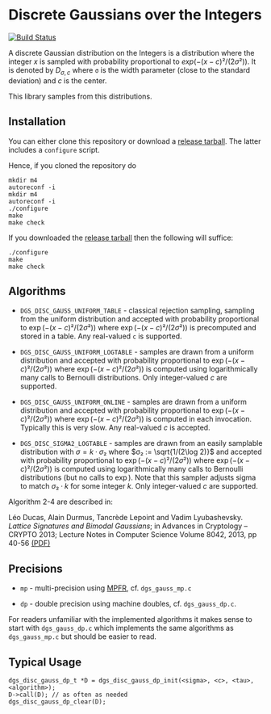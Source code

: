 # Discrete Gaussians over the Integers #

[![Build Status](https://drone.io/bitbucket.org/malb/dgs/status.png)](https://drone.io/bitbucket.org/malb/dgs/latest)

A discrete Gaussian distribution on the Integers is a distribution where the
integer $x$ is sampled with probability proportional to $exp(-(x-c)²/(2σ²))$.
It is denoted by $D_{σ,c}$ where `σ` is the width parameter (close to the
standard deviation) and $c$ is the center.

This library samples from this distributions.

## Installation ##

You can either clone this repository or download a
[release tarball](https://drone.io/bitbucket.org/malb/dgs/files). The latter
includes a `configure` script.

Hence, if you cloned the repository do

    mkdir m4
    autoreconf -i
    mkdir m4
    autoreconf -i
    ./configure
    make
    make check

If you downloaded the
[release tarball](https://drone.io/bitbucket.org/malb/dgs/files) then the
following will suffice:

    ./configure
    make
    make check

## Algorithms ##

- `DGS_DISC_GAUSS_UNIFORM_TABLE` - classical rejection sampling, sampling from
  the uniform distribution and accepted with probability proportional to
  $\exp(-(x-c)²/(2σ²))$ where $\exp(-(x-c)²/(2σ²))$ is precomputed and stored in
  a table. Any real-valued `c` is supported.

- `DGS_DISC_GAUSS_UNIFORM_LOGTABLE` - samples are drawn from a uniform
  distribution and accepted with probability proportional to
  $\exp(-(x-c)²/(2σ²))$ where $\exp(-(x-c)²/(2σ²))$ is computed using
  logarithmically many calls to Bernoulli distributions. Only integer-valued $c$
  are supported.

- `DGS_DISC_GAUSS_UNIFORM_ONLINE` - samples are drawn from a uniform
  distribution and accepted with probability proportional to
  $\exp(-(x-c)²/(2σ²))$ where $\exp(-(x-c)²/(2σ²))$ is computed in each
  invocation. Typically this is very slow. Any real-valued $c$ is accepted.

- `DGS_DISC_SIGMA2_LOGTABLE` - samples are drawn from an easily samplable
  distribution with $σ = k·σ₂$ where $σ₂ := \sqrt{1/(2\log 2)}$ and accepted
  with probability proportional to $\exp(-(x-c)²/(2σ²))$ where
  $\exp(-(x-c)²/(2σ²))$ is computed using logarithmically many calls to
  Bernoulli distributions (but no calls to $\exp$). Note that this sampler
  adjusts sigma to match $σ₂·k$ for some integer $k$.  Only integer-valued $c$
  are supported.

Algorithm 2-4 are described in:

  Léo Ducas, Alain Durmus, Tancrède Lepoint and Vadim Lyubashevsky. *Lattice
  Signatures and Bimodal Gaussians*; in Advances in Cryptology – CRYPTO 2013;
  Lecture Notes in Computer Science Volume 8042, 2013, pp 40-56
  [(PDF)](http://www.di.ens.fr/~lyubash/papers/bimodal.pdf)

## Precisions ##

- `mp` - multi-precision using [MPFR](http://www.mpfr.org/),
  cf. `dgs_gauss_mp.c`

- `dp` - double precision using machine doubles, cf. `dgs_gauss_dp.c`.

For readers unfamiliar with the implemented algorithms it makes sense to start
with ``dgs_gauss_dp.c`` which implements the same algorithms as
``dgs_gauss_mp.c`` but should be easier to read.

## Typical Usage ##

    dgs_disc_gauss_dp_t *D = dgs_disc_gauss_dp_init(<sigma>, <c>, <tau>, <algorithm>);
    D->call(D); // as often as needed
    dgs_disc_gauss_dp_clear(D);

